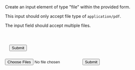 Create an input element
of type "file" within the
provided form.

This input should only
accept file type of
`application/pdf`.

The input field should
accept multiple files.
<codeblock language="html" type="exercise" testMode="fixedInput">
<code>
<form>
  <!-- Write your code here -->
  <button>Submit</button>
</form>
</code>
<solution>
<form>
  <input type="file" accept="application/pdf" multiple>
  <button>Submit</button>
</form>
</solution>
</codeblock>
